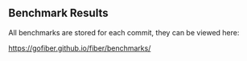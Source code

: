 ## Benchmark Results

All benchmarks are stored for each commit, they can be viewed here:

https://gofiber.github.io/fiber/benchmarks/
